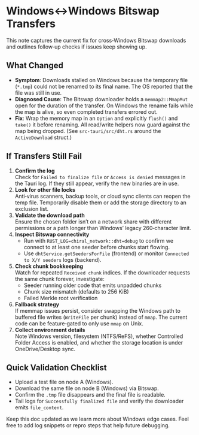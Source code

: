 # Windows↔Windows Bitswap Transfers

This note captures the current fix for cross‑Windows Bitswap downloads and outlines follow‑up checks if issues keep showing up.

## What Changed
- **Symptom**: Downloads stalled on Windows because the temporary file (`*.tmp`) could not be renamed to its final name. The OS reported that the file was still in use.
- **Diagnosed Cause**: The Bitswap downloader holds a `memmap2::MmapMut` open for the duration of the transfer. On Windows the rename fails while the map is alive, so even completed transfers errored out.
- **Fix**: Wrap the memory map in an `Option` and explicitly `flush()` and `take()` it before renaming. All read/write helpers now guard against the map being dropped. (See `src-tauri/src/dht.rs` around the `ActiveDownload` struct.)

## If Transfers Still Fail
1. **Confirm the log**  
   Check for `Failed to finalize file` or `Access is denied` messages in the Tauri log. If they still appear, verify the new binaries are in use.
2. **Look for other file locks**  
   Anti‑virus scanners, backup tools, or cloud sync clients can reopen the temp file. Temporarily disable them or add the storage directory to an exclusion list.
3. **Validate the download path**  
   Ensure the chosen folder isn’t on a network share with different permissions or a path longer than Windows’ legacy 260‑character limit.
4. **Inspect Bitswap connectivity**  
   - Run with `RUST_LOG=chiral_network::dht=debug` to confirm we connect to at least one seeder before chunks start flowing.  
   - Use `dhtService.getSeedersForFile` (frontend) or monitor `Connected to X/Y seeders` logs (backend).
5. **Check chunk bookkeeping**  
   Watch for repeated `Received chunk` indices. If the downloader requests the same chunk forever, investigate:  
   - Seeder running older code that emits unpadded chunks  
   - Chunk size mismatch (defaults to 256 KiB)  
   - Failed Merkle root verification
6. **Fallback strategy**  
   If memmap issues persist, consider swapping the Windows path to buffered file writes (`WriteFile` per chunk) instead of `mmap`. The current code can be feature‑gated to only use `mmap` on Unix.
7. **Collect environment details**  
   Note Windows version, filesystem (NTFS/ReFS), whether Controlled Folder Access is enabled, and whether the storage location is under OneDrive/Desktop sync.

## Quick Validation Checklist
- Upload a test file on node A (Windows).  
- Download the same file on node B (Windows) via Bitswap.  
- Confirm the `.tmp` file disappears and the final file is readable.  
- Tail logs for `Successfully finalized file` and verify the downloader emits `file_content`.

Keep this doc updated as we learn more about Windows edge cases. Feel free to add log snippets or repro steps that help future debugging.

